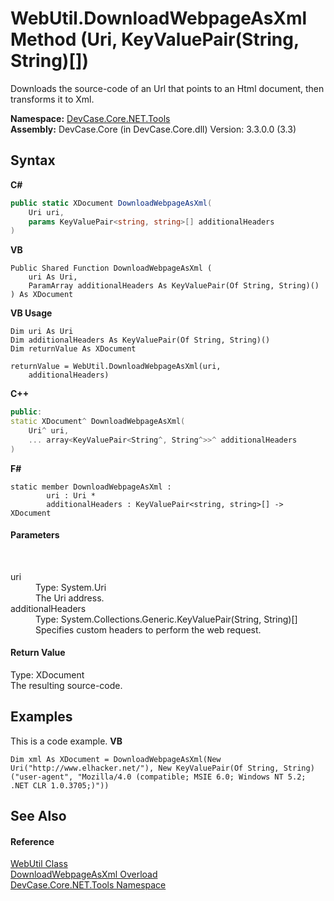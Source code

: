 # WebUtil.DownloadWebpageAsXml Method (Uri, KeyValuePair(String, String)[])
 

Downloads the source-code of an Url that points to an Html document, then transforms it to Xml.

**Namespace:**&nbsp;<a href="N_DevCase_Core_NET_Tools">DevCase.Core.NET.Tools</a><br />**Assembly:**&nbsp;DevCase.Core (in DevCase.Core.dll) Version: 3.3.0.0 (3.3)

## Syntax

**C#**<br />
``` C#
public static XDocument DownloadWebpageAsXml(
	Uri uri,
	params KeyValuePair<string, string>[] additionalHeaders
)
```

**VB**<br />
``` VB
Public Shared Function DownloadWebpageAsXml ( 
	uri As Uri,
	ParamArray additionalHeaders As KeyValuePair(Of String, String)()
) As XDocument
```

**VB Usage**<br />
``` VB Usage
Dim uri As Uri
Dim additionalHeaders As KeyValuePair(Of String, String)()
Dim returnValue As XDocument

returnValue = WebUtil.DownloadWebpageAsXml(uri, 
	additionalHeaders)
```

**C++**<br />
``` C++
public:
static XDocument^ DownloadWebpageAsXml(
	Uri^ uri, 
	... array<KeyValuePair<String^, String^>>^ additionalHeaders
)
```

**F#**<br />
``` F#
static member DownloadWebpageAsXml : 
        uri : Uri * 
        additionalHeaders : KeyValuePair<string, string>[] -> XDocument 

```


#### Parameters
&nbsp;<dl><dt>uri</dt><dd>Type: System.Uri<br />The Uri address.</dd><dt>additionalHeaders</dt><dd>Type: System.Collections.Generic.KeyValuePair(String, String)[]<br />Specifies custom headers to perform the web request.</dd></dl>

#### Return Value
Type: XDocument<br />The resulting source-code.

## Examples
This is a code example. 
**VB**<br />
``` VB
Dim xml As XDocument = DownloadWebpageAsXml(New Uri("http://www.elhacker.net/"), New KeyValuePair(Of String, String)("user-agent", "Mozilla/4.0 (compatible; MSIE 6.0; Windows NT 5.2; .NET CLR 1.0.3705;)"))
```


## See Also


#### Reference
<a href="T_DevCase_Core_NET_Tools_WebUtil">WebUtil Class</a><br /><a href="Overload_DevCase_Core_NET_Tools_WebUtil_DownloadWebpageAsXml">DownloadWebpageAsXml Overload</a><br /><a href="N_DevCase_Core_NET_Tools">DevCase.Core.NET.Tools Namespace</a><br />